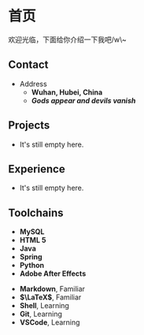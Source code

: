 # 首页
欢迎光临，下面给你介绍一下我吧/w\\~

<!-- .slide vertical=true -->

## Contact

- Address
  - **Wuhan, Hubei, China**
  - ***Gods appear and devils vanish***

<!--
- Phone
  - ****
- WeChat
  - **Wu-\_-Kan**
- E-mail:
  - **[i[at]wu-kan.cn](mailto:i@wu-kan.cn)**
  - **[wukan3[at]mail2.sysu.edu.cn](mailto:wukan3@mail2.sysu.edu.cn)**
-->

<!-- .slide vertical=true -->

## Projects

- It's still empty here.

<!-- .slide vertical=true -->

## Experience

- It's still empty here.

<!-- .slide vertical=true -->

## Toolchains

<!-- .slide vertical=true -->

- **MySQL**
- **HTML 5**
- **Java**
- **Spring**
- **Python**
- **Adobe After Effects**

<!-- .slide -->

- **Markdown**, Familiar
- **$\LaTeX$**, Familiar
- **Shell**, Learning
- **Git**, Learning
- **VSCode**, Learning
